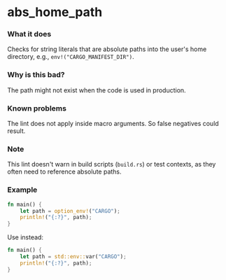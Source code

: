 # abs_home_path

### What it does

Checks for string literals that are absolute paths into the user's home directory, e.g.,
`env!("CARGO_MANIFEST_DIR")`.

### Why is this bad?

The path might not exist when the code is used in production.

### Known problems

The lint does not apply inside macro arguments. So false negatives could result.

### Note

This lint doesn't warn in build scripts (`build.rs`) or test contexts, as they often need to reference absolute paths.

### Example

```rust
fn main() {
    let path = option_env!("CARGO");
    println!("{:?}", path);
}
```

Use instead:

```rust
fn main() {
    let path = std::env::var("CARGO");
    println!("{:?}", path);
}
```
